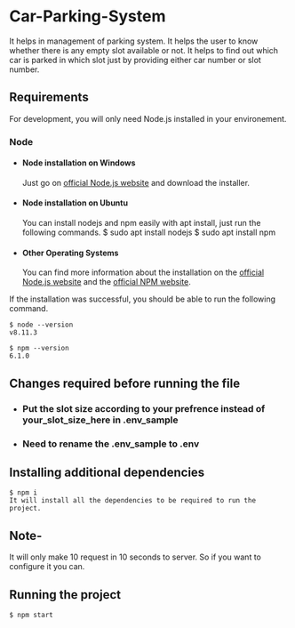 # Car-Parking-System
It helps in management of parking system. It helps the user to know whether there is any empty slot available or not.
It helps to find out which car is parked in which slot just by providing either car number or slot number.

## Requirements

For development, you will only need Node.js installed in your environement.

### Node
- #### Node installation on Windows
  Just go on [official Node.js website](https://nodejs.org/) and download the installer.
  
- #### Node installation on Ubuntu
  You can install nodejs and npm easily with apt install, just run the following commands.
      $ sudo apt install nodejs
      $ sudo apt install npm

- #### Other Operating Systems
  You can find more information about the installation on the [official Node.js website](https://nodejs.org/) and the [official NPM website](https://npmjs.org/).

If the installation was successful, you should be able to run the following command.

    $ node --version
    v8.11.3

    $ npm --version
    6.1.0

## Changes required before running the file
- ### Put the slot size according to your prefrence instead of your_slot_size_here in .env_sample
- ### Need to rename the .env_sample to .env

## Installing additional dependencies
    $ npm i
    It will install all the dependencies to be required to run the project.

## Note-
  It will only make 10 request in 10 seconds to server. So if you want to configure it you can.

## Running the project

    $ npm start

